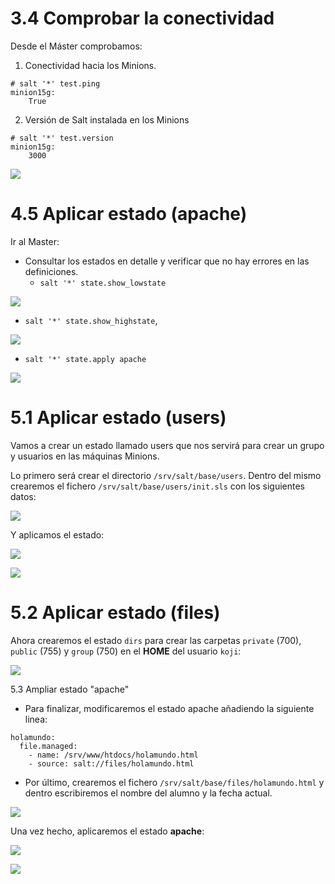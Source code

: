 # 3.4 	Comprobar la conectividad

Desde el Máster comprobamos:

1. Conectividad hacia los Minions.

```
# salt '*' test.ping
minion15g:
    True
```

2. Versión de Salt instalada en los Minions

```
# salt '*' test.version
minion15g:
    3000
```

![](img/1.png)

# 4.5 	Aplicar estado (apache) 		

Ir al Master:
* Consultar los estados en detalle y verificar que no hay errores en las definiciones.
    * `salt '*' state.show_lowstate`

![](img/2.png)
    
* `salt '*' state.show_highstate`,

![](img/3.png)

* `salt '*' state.apply apache`

![](img/4.png)
	
# 5.1 	Aplicar estado (users) 			

Vamos a crear un estado llamado users que nos servirá para crear un grupo y usuarios en las máquinas Minions.

Lo primero será crear el directorio `/srv/salt/base/users`.
Dentro del mismo crearemos el fichero `/srv/salt/base/users/init.sls` con los siguientes datos:

![](img/5.1.png)

Y aplicamos el estado:

![](img/006.png)

![](img/007.png)

# 5.2 	Aplicar estado (files) 	

Ahora crearemos el estado `dirs` para crear las carpetas `private` (700), `public` (755) y `group` (750) en el **HOME** del usuario `koji`:

![](img/008.png)
		
5.3 Ampliar estado "apache"

* Para finalizar, modificaremos el estado apache añadiendo la siguiente linea:

```
holamundo:
  file.managed:
    - name: /srv/www/htdocs/holamundo.html
    - source: salt://files/holamundo.html
```

* Por último, crearemos el fichero `/srv/salt/base/files/holamundo.html` y dentro escribiremos el nombre del alumno y la fecha actual.

![](img/9.png)

Una vez hecho, aplicaremos el estado **apache**:

![](img/10.png)

![](img/11.png)

